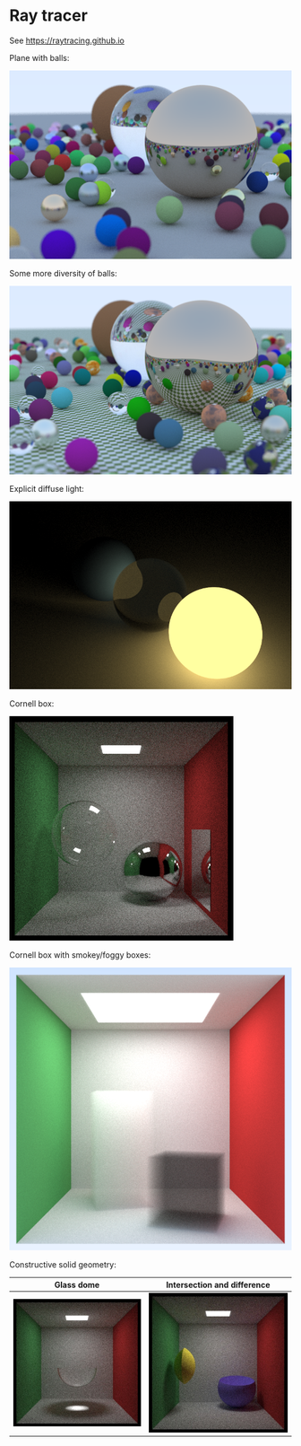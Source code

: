 # Ray tracer

See https://raytracing.github.io

Plane with balls:

![](images/plane-with-balls.png)

Some more diversity of balls:

![](images/plane-with-balls-4.png)

Explicit diffuse light:

![](images/spheres-with-light.png)

Cornell box:

![](images/cornell-box-ball-and-bubble.png)

Cornell box with smokey/foggy boxes:

![](images/cornell-box-smoke.png)

Constructive solid geometry:

| Glass dome | Intersection and difference |
| --- | --- |
| ![](images/csg-glass-dome.jpg) | ![](images/csg-balls.jpg) |
